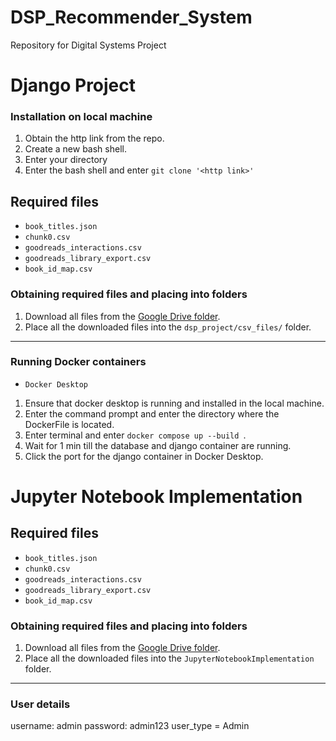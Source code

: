 # DSP_Recommender_System
Repository for Digital Systems Project

# Django Project

### Installation on local machine
1. Obtain the http link from the repo.
2. Create a new bash shell.
3. Enter your directory
4. Enter the bash shell and enter ```git clone '<http link>'```


## Required files
- ```book_titles.json```
- ```chunk0.csv```
- ```goodreads_interactions.csv```
- ```goodreads_library_export.csv```
- ```book_id_map.csv```

### Obtaining required files and placing into folders
1. Download all files from the [Google Drive folder](https://drive.google.com/drive/folders/1OtRFpkvV7vWxHJ6gIDvLaU2tMXDO_y3a?usp=sharing).
2. Place all the downloaded files into the ```dsp_project/csv_files/``` folder.
---

### Running Docker containers
- ``` Docker Desktop ```
1. Ensure that docker desktop is running and installed in the local machine.
2. Enter the command prompt and enter the directory where the DockerFile is located.
3. Enter terminal and enter ```docker compose up --build ```.
4. Wait for 1 min till the database and django container are running.
5. Click the port for the django container in Docker Desktop.

# Jupyter Notebook Implementation

## Required files
- ```book_titles.json```
- ```chunk0.csv```
- ```goodreads_interactions.csv```
- ```goodreads_library_export.csv```
- ```book_id_map.csv```

### Obtaining required files and placing into folders
1. Download all files from the [Google Drive folder](https://drive.google.com/drive/folders/1OtRFpkvV7vWxHJ6gIDvLaU2tMXDO_y3a?usp=sharing).
2. Place all the downloaded files into the ```JupyterNotebookImplementation``` folder.
---

### User details
username: admin
password: admin123
user_type = Admin
